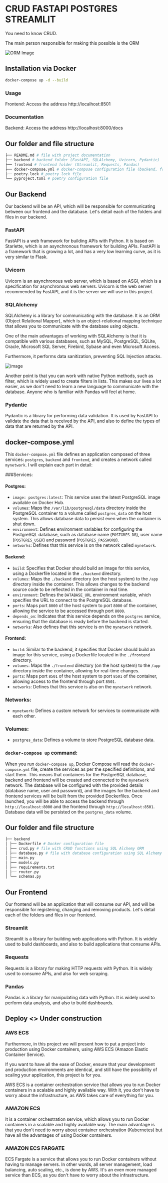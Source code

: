 # CRUD FASTAPI POSTGRES STREAMLIT

You need to know CRUD.

The main person responsible for making this possible is the ORM

![ORM Image](assets/orm.png)

## Installation via Docker

```bash
docker-compose up -d --build
```

### Usage

Frontend:
Access the address http://localhost:8501

### Documentation

Backend:
Access the address http://localhost:8000/docs

## Our folder and file structure

```bash
├── README.md # file with project documentation
├── backend # backend folder (FastAPI, SQLAlchemy, Uvicorn, Pydantic)
├── frontend # frontend folder (Streamlit, Requests, Pandas)
├── docker-compose.yml # docker-compose configuration file (backend, frontend, postgres)
├── poetry.lock # poetry lock file
└── pyproject.toml # poetry configuration file
```

## Our Backend

Our backend will be an API, which will be responsible for communicating between our frontend and the database. Let's detail each of the folders and files in our backend.

### FastAPI

FastAPI is a web framework for building APIs with Python. It is based on Starlette, which is an asynchronous framework for building APIs. FastAPI is a framework that is growing a lot, and has a very low learning curve, as it is very similar to Flask.

### Uvicorn

Uvicorn is an asynchronous web server, which is based on ASGI, which is a specification for asynchronous web servers. Uvicorn is the web server recommended by FastAPI, and it is the server we will use in this project.

### SQLAlchemy

SQLAlchemy is a library for communicating with the database. It is an ORM (Object Relational Mapper), which is an object-relational mapping technique that allows you to communicate with the database using objects.

One of the main advantages of working with SQLAlchemy is that it is compatible with various databases, such as MySQL, PostgreSQL, SQLite, Oracle, Microsoft SQL Server, Firebird, Sybase and even Microsoft Access.

Furthermore, it performs data sanitization, preventing SQL Injection attacks.

![image](assets/sqlinjection.jpeg)

Another point is that you can work with native Python methods, such as filter, which is widely used to create filters in lists. This makes our lives a lot easier, as we don't need to learn a new language to communicate with the database. Anyone who is familiar with Pandas will feel at home.

### Pydantic

Pydantic is a library for performing data validation. It is used by FastAPI to validate the data that is received by the API, and also to define the types of data that are returned by the API.

## docker-compose.yml

This `docker-compose.yml` file defines an application composed of three services: `postgres`, `backend` and `frontend`, and creates a network called `mynetwork`. I will explain each part in detail:

###Services:

#### Postgres:

* `image: postgres:latest`: This service uses the latest PostgreSQL image available on Docker Hub.
* `volumes`: Maps the `/var/lib/postgresql/data` directory inside the PostgreSQL container to a volume called `postgres_data` on the host system. This allows database data to persist even when the container is shut down.
* `environment`: Defines environment variables for configuring the PostgreSQL database, such as database name (`POSTGRES_DB`), user name (`POSTGRES_USER`) and password (`POSTGRES_PASSWORD`).
* `networks`: Defines that this service is on the network called `mynetwork`.

#### Backend:

* `build`: Specifies that Docker should build an image for this service, using a Dockerfile located in the `./backend` directory.
* `volumes`: Maps the `./backend` directory (on the host system) to the `/app` directory inside the container. This allows changes to the backend source code to be reflected in the container in real time.
* `environment`: Defines the `DATABASE_URL` environment variable, which specifies the URL to connect to the PostgreSQL database.
* `ports`: Maps port `8000` of the host system to port `8000` of the container, allowing the service to be accessed through port `8000`.
* `depends_on`: Indicates that this service depends on the `postgres` service, ensuring that the database is ready before the backend is started.
* `networks`: Also defines that this service is on the `mynetwork` network.

#### Frontend:

* `build`: Similar to the backend, it specifies that Docker should build an image for this service, using a Dockerfile located in the `./frontend` directory.
* `volumes`: Maps the `./frontend` directory (on the host system) to the `/app` directory inside the container, allowing for real-time changes.
* `ports`: Maps port `8501` of the host system to port `8501` of the container, allowing access to the frontend through port `8501`.
* `networks`: Defines that this service is also on the `mynetwork` network.

### Networks:

* `mynetwork`: Defines a custom network for services to communicate with each other.

### Volumes:

* `postgres_data`: Defines a volume to store PostgreSQL database data.

### `docker-compose up` command:

When you run `docker-compose up`, Docker Compose will read the `docker-compose.yml` file, create the services as per the specified definitions, and start them. This means that containers for the PostgreSQL database, backend and frontend will be created and connected to the `mynetwork` network. The database will be configured with the provided details (database name, user and password), and the images for the backend and frontend services will be built from the provided Dockerfiles. Once launched, you will be able to access the backend through `http://localhost:8000` and the frontend through `http://localhost:8501`. Database data will be persisted on the `postgres_data` volume.

## Our folder and file structure

```bash
├── backend
│ ├── Dockerfile # Docker configuration file
│ ├── crud.py # file with CRUD functions using SQL Alchemy ORM
│ ├── database.py # file with database configuration using SQL Alchemy
│ ├── main.py
│ ├── models.py
│ ├── requirements.txt
│ ├── router.py
│ └── schemas.py
```
## Our Frontend

Our frontend will be an application that will consume our API, and will be responsible for registering, changing and removing products. Let's detail each of the folders and files in our frontend.

### Streamlit

Streamlit is a library for building web applications with Python. It is widely used to build dashboards, and also to build applications that consume APIs.

### Requests

Requests is a library for making HTTP requests with Python. It is widely used to consume APIs, and also for web scraping.

### Pandas

Pandas is a library for manipulating data with Python. It is widely used to perform data analysis, and also to build dashboards.



## Deploy <> Under construction





### AWS ECS

Furthermore, in this project we will present how to put a project into production using Docker containers, using AWS ECS (Amazon Elastic Container Service).

If you want to have all the ease of Docker, ensure that your development and production environments are identical, and still have the possibility of scaling your application, this project is for you.

AWS ECS is a container orchestration service that allows you to run Docker containers in a scalable and highly available way. With it, you don't have to worry about the infrastructure, as AWS takes care of everything for you.

### AMAZON ECS

It is a container orchestration service, which allows you to run Docker containers in a scalable and highly available way. The main advantage is that you don't need to worry about container orchestration (Kubernetes) but have all the advantages of using Docker containers.

### AMAZON ECS FARGATE

ECS Fargate is a service that allows you to run Docker containers without having to manage servers. In other words, all server management, load balancing, auto scaling, etc., is done by AWS. It's an even more managed service than ECS, as you don't have to worry about the infrastructure.